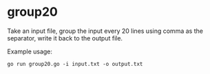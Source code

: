 # group20
Take an input file, group the input every 20 lines using comma as the separator, write it back to the output file.

Example usage:

```
go run group20.go -i input.txt -o output.txt
```